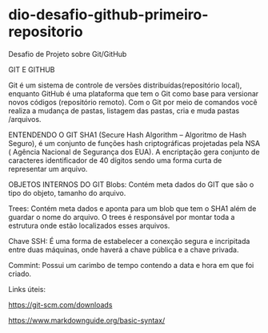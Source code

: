 # dio-desafio-github-primeiro-repositorio
Desafio de Projeto sobre Git/GitHub

GIT E GITHUB

Git é um sistema  de controle de versões distribuídas(repositório local), enquanto GitHub é uma plataforma que tem o Git  como base para versionar  novos códigos (repositório remoto).
Com o Git  por meio de comandos você realiza a mudança de pastas, listagem das pastas, cria e muda pastas /arquivos.

ENTENDENDO O GIT
SHA1 (Secure Hash Algorithm – Algoritmo de Hash Seguro), é um conjunto de  funções  hash criptográficas projetadas pela NSA ( Agência Nacional de Segurança dos EUA).
A encriptação gera conjunto de caracteres identificador de 40 dígitos sendo uma forma curta de representar um arquivo.

OBJETOS INTERNOS DO GIT 
Blobs: Contém meta dados do GIT que são o tipo do objeto, tamanho do arquivo.

Trees: Contém meta dados e aponta para um blob que tem o SHA1 além de guardar o nome do arquivo. O trees é responsável por montar toda a estrutura onde estão localizados esses  arquivos.

Chave SSH: É uma forma de estabelecer  a conexção segura e  incripitada entre duas máquinas, onde  haverá a chave pública e a chave privada.

Commint:  Possui um carimbo de tempo contendo a data e hora em que foi criado.

Links úteis:

https://git-scm.com/downloads

https://www.markdownguide.org/basic-syntax/